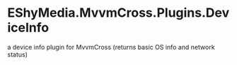 EShyMedia.MvvmCross.Plugins.DeviceInfo
======================================

a device info plugin for MvvmCross (returns basic OS info and network status)
